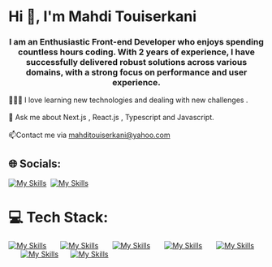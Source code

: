 #                                                                     Hi 👋, I'm Mahdi Touiserkani

<h3 align="center">I am an Enthusiastic Front-end Developer who enjoys spending countless hours coding. With 2 years of experience, I have successfully delivered robust solutions across various domains, with a strong focus on performance and user experience.</h3>

👨🏻‍💻 I love learning new technologies and dealing with new challenges .<br><br> 💬 Ask me about Next.js , React.js , Typescript and Javascript.<br><br> 📫Contact me via mahditouiserkani@yahoo.com



## 🌐 Socials:
[![My Skills](https://skillicons.dev/icons?i=instagram)](https://instagram.com/mahditouiser/) &nbsp;[![My Skills](https://skillicons.dev/icons?i=linkedin)](https://www.linkedin.com/in/mahdi-touiser/)

# 💻 Tech Stack:
[![My Skills](https://skillicons.dev/icons?i=html,css)](https://skillicons.dev) &nbsp;&nbsp;&nbsp;&nbsp;&nbsp; [![My Skills](https://skillicons.dev/icons?i=js,ts)](https://skillicons.dev) &nbsp;&nbsp;&nbsp;&nbsp;&nbsp; [![My Skills](https://skillicons.dev/icons?i=react,next)](https://skillicons.dev) &nbsp;&nbsp;&nbsp;&nbsp;&nbsp; [![My Skills](https://skillicons.dev/icons?i=tailwind,scss)](https://skillicons.dev) &nbsp;&nbsp;&nbsp;&nbsp;&nbsp; [![My Skills](https://skillicons.dev/icons?i=webpack,docker)](https://skillicons.dev)
&nbsp;&nbsp;&nbsp;&nbsp;&nbsp; [![My Skills](https://skillicons.dev/icons?i=vite,redux)](https://skillicons.dev) &nbsp;&nbsp;&nbsp;&nbsp;&nbsp;[![My Skills](https://skillicons.dev/icons?i=git,github)](https://skillicons.dev)
<br/>

<!-- Proudly created with GPRM ( https://gprm.itsvg.in ) -->
